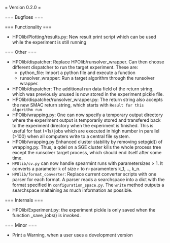 = Version 0.2.0 =

=== Bugfixes ===

=== Functionality ===

* HPOlib/Plotting/results.py: New result print script which can be used while the experiment is still running

=== Other ===

* HPOlib/dispatcher: Replace HPOlib/runsolver_wrapper. Can then choose different dispatcher to run the target experiment. These are:
    * python_file: Import a python file and execute a function
    * runsolver_wrapper: Run a target algorithm through the runsolver wrapper.
* HPOlib/dispatcher: The additional run data field of the return string, which was previously unused is now stored in the experiment pickle file.
* HPOlib/dispatcher/runsolver_wrapper.py: The return string also accepts the new SMAC return string, which starts with `Result for this algorithm run`
* HPOlib/wrapping.py: One can now specify a temporary output directory where the experiment output is temporarily stored and 
    transfered back to the experiment directory when the experiment is finished. This is useful for fast (<1s) jobs which are executed
    in high number in parallel (>100) when all computers write to a central file system.
* HPOlib/wrapping.py Enhanced cluster stability by removing setpgid() of wrapping.py.
    Thus, a qdel on a SGE cluster kills the whole process tree except the
    runsolver target process, which should end itself after some time.
* `HPOlib/cv.py` can now handle spearmint runs with parametersizes > 1. It converts a parameter `k` of size `n` to n-paramenters k_1, .., k_n.
* `HPOlib/format_converter`: Replace current converter scripts with one parser for each format. A parser reads a searchspace into a dict with the format specified in `configuration_space.py`. The `write` method outputs a searchspace maitaining as much information as possible.

=== Internals ===

* HPOlib/Experiment.py: the experiment pickle is only saved when the function _save_jobs() is invoked.

=== Minor ===
* Print a Warning, when a user uses a development version

